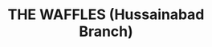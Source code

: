 ---
title: "THE WAFFLES (Hussainabad Branch)"
url: /karachi/the-waffles-hussainabad-branch/
shop: bakery
---